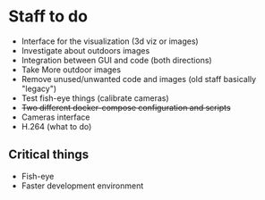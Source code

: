 # Staff to do
- Interface for the visualization (3d viz or images)
- Investigate about outdoors images
- Integration between GUI and code (both directions)
- Take More outdoor images
- Remove unused/unwanted code and images (old staff basically "legacy")
- Test fish-eye things (calibrate cameras)
- ~~Two different docker-compose configuration and scripts~~
- Cameras interface
- H.264 (what to do)

## Critical things
- Fish-eye
- Faster development environment
